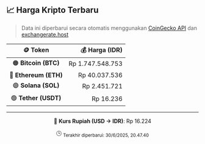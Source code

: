 

<!-- HARGA_KRIPTO -->
## 📈 Harga Kripto Terbaru

> Data ini diperbarui secara otomatis menggunakan [CoinGecko API](https://www.coingecko.com/) dan [exchangerate.host](https://exchangerate.host/)

<div align="center">

| 🪙 Token | 💰 Harga (IDR) |
|:------:|---------------:|
| 🟠 **Bitcoin (BTC)**   | Rp 1.747.548.753 |
| 🔵 **Ethereum (ETH)**  | Rp 40.037.536 |
| 🟣 **Solana (SOL)**    | Rp 2.451.721 |
| 🟢 **Tether (USDT)**   | Rp 16.236 |

---

💱 **Kurs Rupiah (USD → IDR)**: Rp 16.224

🕒 <sub>Terakhir diperbarui: 30/6/2025, 20.47.40</sub>

</div>
<!-- /HARGA_KRIPTO -->